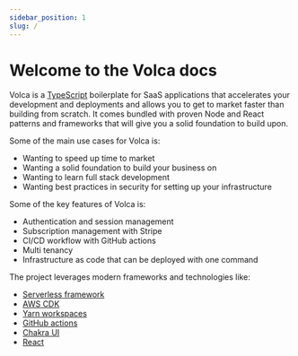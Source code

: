 ```yaml
---
sidebar_position: 1
slug: /
---
```


# Welcome to the Volca docs


Volca is a [TypeScript](https://www.typescriptlang.org/) boilerplate for SaaS applications that accelerates your development and deployments and allows you to get to market faster than building from scratch. It comes bundled with proven Node and React patterns and frameworks that will give you a solid foundation to build upon.

Some of the main use cases for Volca is:

- Wanting to speed up time to market
- Wanting a solid foundation to build your business on
- Wanting to learn full stack development
- Wanting best practices in security for setting up your infrastructure

Some of the key features of Volca is:

- Authentication and session management
- Subscription management with Stripe
- CI/CD workflow with GitHub actions
- Multi tenancy
- Infrastructure as code that can be deployed with one command

The project leverages modern frameworks and technologies like:

- [Serverless framework](https://www.serverless.com/)
- [AWS CDK](https://aws.amazon.com/cdk/)
- [Yarn workspaces](https://yarnpkg.com/features/workspaces)
- [GitHub actions](https://github.com/features/actions)
- [Chakra UI](https://chakra-ui.com/)
- [React](https://reactjs.org/)


